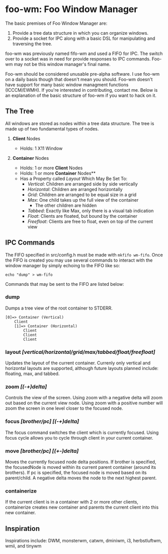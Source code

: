 foo-wm: Foo Window Manager
============================
The basic premises of Foo Window Manager are:
1. Provide a tree data structure in which you can organize windows.
2. Provide a socket for IPC along with a basic DSL for manipulating and traversing the tree.

foo-wm was previously named fifo-wm and used a FIFO for IPC. The switch over to a socket was in need for provide responses to IPC commands. Foo-wm may not be this window manager's final name.

Foo-wm should be considered unusable pre-alpha software. I use foo-wm on a daily basis though that doesn't mean you should. Foo-wm doesn't have support for many basic window managment functions (ICCCM/EWMH). If you're interested in contributing, contact me. Below is an explanation of the basic structure of foo-wm if you want to hack on it.

The Tree
--------
All windows are stored as nodes within a tree data structure. The tree is made up of two fundamental types of nodes. 

1. **Client** Nodes
	- Holds: 1 X11 Window

2. **Container** Nodes
	- Holds: 1 or more **Client** Nodes
	- Holds: 1 or more **Container** Nodes**
	- Has a Property called *Layout* Which May Be Set To:
		* *Vertical*: Children are arranged side by side vertically
		* *Horizontal*: Children are arranged horizontally
		* *Grid*: Children are arranged to be equal size in a grid	
		* *Max*: One child takes up the full view of the container 
			- The other children are hidden
		* *Tabbed*: Exactly like Max, only there is a visual tab indication
		* *Float*: Clients are floated, but bound by the container
		* *Freefloat*: Clients are free to float, even on top of the current view

IPC Commands
------------
The FIFO specified in src/config.h must be made with `mkfifo wm-fifo`. Once the FIFO is created you may use several commands to interact with the window manager by simply echoing to the FIFO like so:

`echo "dump" > wm-fifo`

Commands that may be sent to the FIFO are listed below:

### dump
Dumps a tree view of the root container to STDERR.
```
[0]=> Container (Vertical)
	Client
	[1]=> Container (Horizontal)
		Client
		Client
		Client
```

### layout *[vertical/horizontal/grid/max/tabbed/float/freefloat]*
Updates the layout of the current container. Currenly only vertical and horizontal layouts are supported, although future layouts planned include: floating, max, and tabbed.

### zoom *[(-+)delta]*
Controls the view of the screen. Using zoom with a negative delta will zoom out based on the current view node. Using zoom with a positive number will zoom the screen in one level closer to the focused node.

### focus *[brother/pc]* *[(-+)delta]*
The focus command switches the client which is currently focused.
Using focus cycle allows you to cycle through client in your current container.

### move *[brother/pc]* *[(+-)delta]*
Moves the currently focused node delta positions. If brother is specified, the focusedNode is moved within its current parent container (around its brothers). If pc is specified, the focused node is moved based on its parent/child. A negative delta moves the node to the next highest parent.

### containerize
If the current client is in a container with 2 or more other clients, containerize creates  new container and parents the current client into this new container.


Inspiration
------
Inspirations include: 
DWM, monsterwm, catwm, dminiwm, i3, herbstluftwm, wmii, and tinywm
